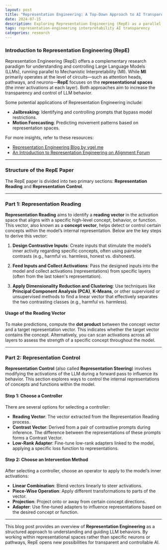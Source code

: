 ```yaml
---
layout: post
title: "Representation Engineering: A Top-Down Approach to AI Transparency"
date: 2024-07-15
description: Exploring Representation Engineering (RepE) as a parallel research paradigm for interpretability and controllability in LLMs.
tags: representation-engineering interpretability AI transparency
categories: research
---
```


### Introduction to Representation Engineering (RepE)

Representation Engineering (RepE) offers a complementary research paradigm for understanding and controlling Large Language Models (LLMs), running parallel to Mechanistic Interpretability (MI). While **MI** primarily operates at the level of circuits—such as attention heads, pathways, and neurons—**RepE** focuses on the **representational spaces** (the inner activations at each layer). Both approaches aim to increase the transparency and control of LLM behavior.

Some potential applications of Representation Engineering include:
- **Jailbreaking**: Identifying and controlling prompts that bypass model restrictions.
- **Motion Forecasting**: Predicting movement patterns based on representation spaces.

For more insights, refer to these resources:
- [Representation Engineering Blog by vgel.me](https://vgel.me/posts/representation-engineering/)
- [An Introduction to Representation Engineering on Alignment Forum](https://www.alignmentforum.org/posts/3ghj8EuKzwD3MQR5G/an-introduction-to-representation-engineering-an-activation#Activation_Patching)

---

### Structure of the RepE Paper

The RepE paper is divided into two primary sections: **Representation Reading** and **Representation Control**.

---

### Part 1: Representation Reading

**Representation Reading** aims to identify a **reading vector** in the activation space that aligns with a specific high-level concept, behavior, or function. This vector, also known as a **concept vector**, helps detect or control certain concepts within the model’s internal representation. Below are the key steps to derive this vector:

1. **Design Contrastive Inputs**: 
   Create inputs that stimulate the model’s inner activity regarding specific concepts, often using pairwise contrasts (e.g., harmful vs. harmless, honest vs. dishonest).

2. **Feed Inputs and Collect Activations**:
   Pass the designed inputs into the model and collect activations (representations) from specific layers (often from the last token's representation).

3. **Apply Dimensionality Reduction and Clustering**:
   Use techniques like **Principal Component Analysis (PCA)**, **K-Means**, or other supervised or unsupervised methods to find a linear vector that effectively separates the two contrasting classes (e.g., harmful vs. harmless).

#### Usage of the Reading Vector

To make predictions, compute the **dot product** between the concept vector and a target representation vector. This indicates whether the target vector contains the concept. Alternatively, you can scan activations across all layers to assess the strength of a specific concept throughout the model.

---

### Part 2: Representation Control

**Representation Control** (also called **Representation Steering**) involves modifying the activations of the LLM during a forward pass to influence its behavior. This section explores ways to control the internal representations of concepts and functions within the model.

#### Step 1: Choose a Controller

There are several options for selecting a controller:

- **Reading Vector**: The vector extracted from the Representation Reading process.
- **Contrast Vector**: Derived from a pair of contrastive prompts during inference. The difference between the representations of these prompts forms a Contrast Vector.
- **Low-Rank Adapter**: Fine-tune low-rank adapters linked to the model, applying a specific loss function to representations.

#### Step 2: Choose an Intervention Method

After selecting a controller, choose an operator to apply to the model’s inner activations:

- **Linear Combination**: Blend vectors linearly to steer activations.
- **Piece-Wise Operation**: Apply different transformations to parts of the vector.
- **Projection**: Project onto or away from certain concept directions.
- **Adapter**: Use fine-tuned adapters to influence representations based on the desired concept or function.

---

This blog post provides an overview of **Representation Engineering** as a structured approach to understanding and guiding LLM behaviors. By working within representational spaces rather than specific neurons or pathways, RepE opens new possibilities for transparent and controllable AI.

